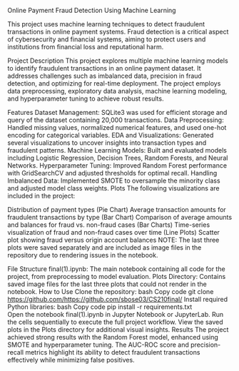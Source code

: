 Online Payment Fraud Detection Using Machine Learning


This project uses machine learning techniques to detect fraudulent transactions in online payment systems. Fraud detection is a critical aspect of cybersecurity and financial systems, aiming to protect users and institutions from financial loss and reputational harm.

Project Description
This project explores multiple machine learning models to identify fraudulent transactions in an online payment dataset. It addresses challenges such as imbalanced data, precision in fraud detection, and optimizing for real-time deployment. The project employs data preprocessing, exploratory data analysis, machine learning modeling, and hyperparameter tuning to achieve robust results.

Features
Dataset Management: SQLite3 was used for efficient storage and query of the dataset containing 20,000 transactions.
Data Preprocessing: Handled missing values, normalized numerical features, and used one-hot encoding for categorical variables.
EDA and Visualizations: Generated several visualizations to uncover insights into transaction types and fraudulent patterns.
Machine Learning Models: Built and evaluated models including Logistic Regression, Decision Trees, Random Forests, and Neural Networks.
Hyperparameter Tuning: Improved Random Forest performance with GridSearchCV and adjusted thresholds for optimal recall.
Handling Imbalanced Data: Implemented SMOTE to oversample the minority class and adjusted model class weights.
Plots
The following visualizations are included in the project:

Distribution of payment types (Pie Chart)
Average transaction amounts for fraudulent transactions by type (Bar Chart)
Comparison of average amounts and balances for fraud vs. non-fraud cases (Bar Charts)
Time-series visualization of fraud and non-fraud cases over time (Line Plots)
Scatter plot showing fraud versus origin account balances
NOTE: The last three plots were saved separately and are included as image files in the repository due to rendering issues in the notebook.

File Structure
final(1).ipynb: The main notebook containing all code for the project, from preprocessing to model evaluation.
Plots Directory: Contains saved image files for the last three plots that could not render in the notebook.
How to Use
Clone the repository:
bash
Copy code
git clone https://github.com/https://github.com/sbose03/CS210final/
Install required Python libraries:
bash
Copy code
pip install -r requirements.txt  
Open the notebook final(1).ipynb in Jupyter Notebook or JupyterLab.
Run the cells sequentially to execute the full project workflow.
View the saved plots in the Plots directory for additional visual insights.
Results
The project achieved strong results with the Random Forest model, enhanced using SMOTE and hyperparameter tuning. The AUC-ROC score and precision-recall metrics highlight its ability to detect fraudulent transactions effectively while minimizing false positives.


